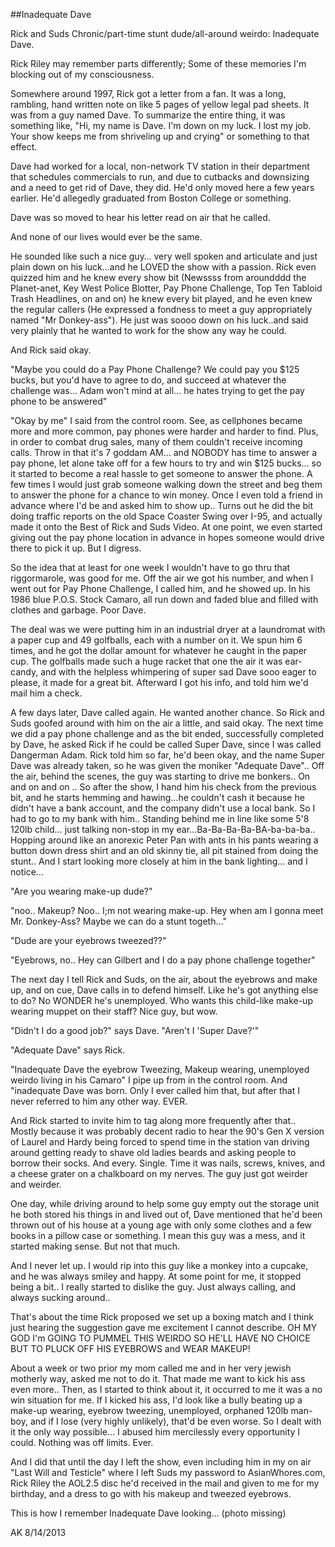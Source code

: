 ##Inadequate Dave

Rick and Suds Chronic/part-time stunt dude/all-around weirdo: Inadequate Dave.

Rick Riley may remember parts differently; Some of these memories I'm blocking out of my consciousness.

Somewhere around 1997, Rick got a letter from a fan. It was a long, rambling, hand written note on like 5 pages of yellow legal pad sheets. It was from a guy named Dave. To summarize the entire thing, it was something like, "Hi, my name is Dave. I'm down on my luck. I lost my job. Your show keeps me from shriveling up and crying" or something to that effect.

Dave had worked for a local, non-network TV station in their department that schedules commercials to run, and due to cutbacks and downsizing and a need to get rid of Dave, they did. He'd only moved here a few years earlier. He'd allegedly graduated from Boston College or something.

Dave was so moved to hear his letter read on air that he called.

And none of our lives would ever be the same.

He sounded like such a nice guy… very well spoken and articulate and just plain down on his luck…and he LOVED the show with a passion. Rick even quizzed him and he knew every show bit (Newssss from aroundddd the Planet-anet, Key West Police Blotter, Pay Phone Challenge, Top Ten Tabloid Trash Headlines, on and on) he knew every bit played, and he even knew the regular callers (He expressed a fondness to meet a guy appropriately named "Mr Donkey-ass"). He just was soooo down on his luck..and said very plainly that he wanted to work for the show any way he could.

And Rick said okay.

"Maybe you could do a Pay Phone Challenge? We could pay you $125 bucks, but you'd have to agree to do, and succeed at whatever the challenge was… Adam won't mind at all… he hates trying to get the pay phone to be answered"

"Okay by me" I said from the control room. See, as cellphones became more and more common, pay phones were harder and harder to find. Plus, in order to combat drug sales, many of them couldn't receive incoming calls. Throw in that it's 7 goddam AM… and NOBODY has time to answer a pay phone, let alone take off for a few hours to try and win $125 bucks… so it started to become a real hassle to get someone to answer the phone. A few times I would just grab someone walking down the street and beg them to answer the phone for a chance to win money. Once I even told a friend in advance where I'd be and asked him to show up.. Turns out he did the bit doing traffic reports on the old Space Coaster Swing over I-95, and actually made it onto the Best of Rick and Suds Video. At one point, we even started giving out the pay phone location in advance in hopes someone would drive there to pick it up. But I digress.

So the idea that at least for one week I wouldn't have to go thru that riggormarole, was good for me. Off the air we got his number, and when I went out for Pay Phone Challenge, I called him, and he showed up. In his 1986 blue P.O.S. Stock Camaro, all run down and faded blue and filled with clothes and garbage. Poor Dave.

The deal was we were putting him in an industrial dryer at a laundromat with a paper cup and 49 golfballs, each with a number on it. We spun him 6 times, and he got the dollar amount for whatever he caught in the paper cup. The golfballs made such a huge racket that one the air it was ear-candy, and with the helpless whimpering of super sad Dave sooo eager to please, it made for a great bit. Afterward I got his info, and told him we'd mail him a check.

A few days later, Dave called again. He wanted another chance. So Rick and Suds goofed around with him on the air a little, and said okay. The next time we did a pay phone challenge and as the bit ended, successfully completed by Dave, he asked Rick if he could be called Super Dave, since I was called Dangerman Adam. Rick told him so far, he'd been okay, and the name Super Dave was already taken, so he was given the moniker "Adequate Dave".. Off the air, behind the scenes, the guy was starting to drive me bonkers.. On and on and on .. So after the show, I hand him his check from the previous bit, and he starts hemming and hawing…he couldn't cash it because he didn't have a bank account, and the company didn't use a local bank. So I had to go to my bank with him.. Standing behind me in line like some 5'8 120lb child… just talking non-stop in my ear…Ba-Ba-Ba-Ba-BA-ba-ba-ba.. Hopping around like an anorexic Peter Pan with ants in his pants wearing a button down dress shirt and an old skinny tie, all pit stained from doing the stunt.. And I start looking more closely at him in the bank lighting… and I notice…

"Are you wearing make-up dude?"

"noo.. Makeup? Noo.. I;m not wearing make-up. Hey when am I gonna meet Mr. Donkey-Ass? Maybe we can do a stunt togeth…"

"Dude are your eyebrows tweezed??"

"Eyebrows, no.. Hey can Gilbert and I do a pay phone challenge together"

The next day I tell Rick and Suds, on the air, about the eyebrows and make up, and on cue, Dave calls in to defend himself. Like he's got anything else to do? No WONDER he's unemployed. Who wants this child-like make-up wearing muppet on their staff? Nice guy, but wow.

"Didn't I do a good job?" says Dave. "Aren't I 'Super Dave?'"

"Adequate Dave" says Rick.

"Inadequate Dave the eyebrow Tweezing, Makeup wearing, unemployed weirdo living in his Camaro" I pipe up from in the control room. And "inadequate Dave was born. Only I ever called him that, but after that I never referred to him any other way. EVER.

And Rick started to invite him to tag along more frequently after that.. Mostly because it was probably decent radio to hear the 90's Gen X version of Laurel and Hardy being forced to spend time in the station van driving around getting ready to shave old ladies beards and asking people to borrow their socks. And every. Single. Time it was nails, screws, knives, and a cheese grater on a chalkboard on my nerves. The guy just got weirder and weirder.

One day, while driving around to help some guy empty out the storage unit he both stored his things in and lived out of, Dave mentioned that he'd been thrown out of his house at a young age with only some clothes and a few books in a pillow case or something. I mean this guy was a mess, and it started making sense. But not that much.

And I never let up. I would rip into this guy like a monkey into a cupcake, and he was always smiley and happy. At some point for me, it stopped being a bit.. I really started to dislike the guy. Just always calling, and always sucking around..

That's about the time Rick proposed we set up a boxing match and I think just hearing the suggestion gave me excitement I cannot describe. OH MY GOD I'm GOING TO PUMMEL THIS WEIRDO SO HE'LL HAVE NO CHOICE BUT TO PLUCK OFF HIS EYEBROWS and WEAR MAKEUP!

About a week or two prior my mom called me and in her very jewish motherly way, asked me not to do it. That made me want to kick his ass even more.. Then, as I started to think about it, it occurred to me it was a no win situation for me. If I kicked his ass, I'd look like a bully beating up a make-up wearing, eyebrow tweezing, unemployed, orphaned 120lb man-boy, and if I lose (very highly unlikely), that'd be even worse. So I dealt with it the only way possible… I abused him mercilessly every opportunity I could. Nothing was off limits. Ever.

And I did that until the day I left the show, even including him in my on air "Last Will and Testicle" where I left Suds my password to AsianWhores.com, Rick Riley the AOL2.5 disc he'd received in the mail and given to me for my birthday, and a dress to go with his makeup and tweezed eyebrows.

This is how I remember Inadequate Dave looking…
(photo missing)

AK 8/14/2013
